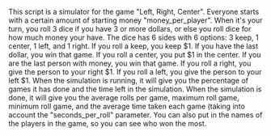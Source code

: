 This script is a simulator for the game "Left, Right, Center". Everyone starts with a certain amount of starting money "money_per_player". When it's your turn, you roll 3 dice if you have 3 or more dollars, or else you roll dice for how much money your have. The dice has 6 sides with 6 options: 3 keep, 1 center, 1 left, and 1 right. If you roll a keep, you keep $1. If you have the last dollar, you win that game. If you roll a center, you put $1 in the center. If you are the last person with money, you win that game. If you roll a right, you give the person to your right $1. If you roll a left, you give the person to your left $1. When the simulation is running, it will give you the percentage of games it has done and the time left in the simulation. When the simulation is done, it will give you the average rolls per game, maximum roll game, minimum roll game, and the average time taken each game (taking into account the "seconds_per_roll" parameter. You can also put in the names of the players in the game, so you can see who won the most.

